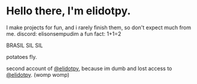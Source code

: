 # Hello there, I'm elidotpy.

I make projects for fun, and i rarely finish them, so don't expect much from me. discord: elisonsempudim a fun fact: 1+1=2

BRASIL SIL SIL

potatoes fly.

second account of [@elidotpy](https://github.com/elidotpy), because im dumb and lost access to [@elidotpy](https://github.com/elidotpy). (womp womp)
